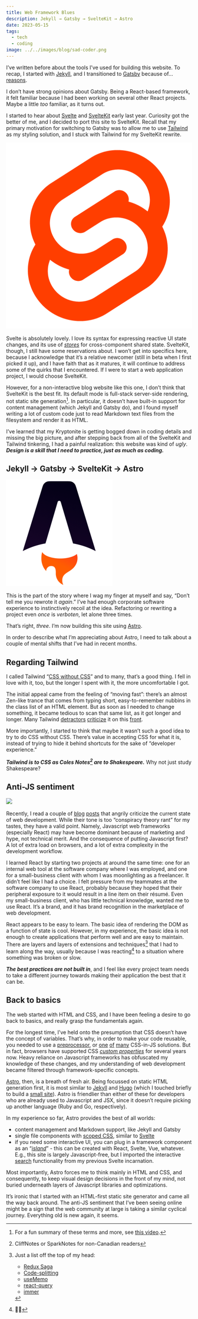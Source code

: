 ```yaml
---
title: Web Framework Blues
description: Jekyll → Gatsby → SvelteKit → Astro
date: 2023-05-15
tags:
  - tech
  - coding
image: ../../images/blog/sad-coder.png
---
```


I’ve written before about the tools I’ve used for building this website. To recap, I started with [Jekyll][1], and I transitioned to [Gatsby][2] because of... [reasons][3].

I don’t have strong opinions about Gatsby. Being a React-based framework, it felt familiar because I had been working on several other React projects. Maybe a little _too_ familiar, as it turns out.

I started to hear about [Svelte][4] and [SvelteKit][5] early last year. Curiosity got the better of me, and I decided to port this site to SvelteKit. Recall that my primary motivation for switching to Gatsby was to allow me to use [Tailwind][6] as my styling solution, and I stuck with Tailwind for my SvelteKit rewrite.

![](../../images/blog/svelte.png)

Svelte is absolutely lovely. I love its syntax for expressing reactive UI state changes, and its use of _[stores][7]_ for cross-component shared state. SvelteKit, though, I still have some reservations about. I won’t get into specifics here, because I acknowledge that it’s a relative newcomer (still in beta when I first picked it up), and I have faith that as it matures, it will continue to address some of the quirks that I encountered. If I were to start a web application project, I would choose SvelteKit.

However, for a non-interactive blog website like this one, I don’t think that SvelteKit is the best fit. Its default mode is full-stack server-side rendering, not static site generation[^1]. In particular, it doesn’t have built-in support for content management (which Jekyll and Gatsby do), and I found myself writing a lot of custom code just to read Markdown text files from the filesystem and render it as HTML.

I’ve learned that my Kryptonite is getting bogged down in coding details and missing the big picture, and after stepping back from all of the SvelteKit and Tailwind tinkering, I had a painful realization: this website was kind of _ugly_. _**Design is a skill that I need to practice, just as much as coding.**_

## Jekyll → Gatsby → SvelteKit → Astro

![](../../images/blog/astro.png)

This is the part of the story where I wag my finger at myself and say, “Don’t tell me you rewrote it _again_.” I’ve had enough corporate software experience to instinctively recoil at the idea. Refactoring or rewriting a project even _once_ is _verboten_, let alone three times.

That’s right, _three_. I’m now building this site using [Astro][9].

In order to describe what I’m appreciating about Astro, I need to talk about a couple of mental shifts that I’ve had in recent months.

## Regarding Tailwind

I called Tailwind “[CSS without CSS][10]” and to many, that’s a good thing. I fell in love with it, too, but the longer I spent with it, the more uncomfortable I got.

The initial appeal came from the feeling of “moving fast”: there’s an almost Zen-like trance that comes from typing short, easy-to-remember nubbins in the class list of an HTML element. But as soon as I needed to change something, it became tedious to scan that same list, as it got longer and longer. Many Tailwind [detractors][11] [criticize][12] it on this [front][13].

More importantly,  I started to think that maybe it wasn’t such a good idea to try to do CSS without CSS. There’s value in accepting CSS for what it is, instead of trying to hide it behind shortcuts for the sake of “developer experience.” 

**_Tailwind is to CSS as Coles Notes[^2] are to Shakespeare._** Why not just study Shakespeare?

## Anti-JS sentiment

![](../../images/blog/angry-coder.png)

Recently, I read a couple of [blog][14] [posts][15] that angrily criticize the current state of web development. While their tone is too “conspiracy theory rant” for my tastes, they have a valid point. Namely, Javascript web frameworks (especially React) may have become dominant because of marketing and hype, not technical merit. And the consequence of putting Javascript first? A lot of extra load on browsers, and a lot of extra complexity in the development workflow.

I learned React by starting two projects at around the same time: one for an internal web tool at the software company where I was employed, and one for a small-business client with whom I was moonlighting as a freelancer. It didn’t feel like I had a choice. I felt pressure from my teammates at the software company to use React, probably because they hoped that their peripheral exposure to it would result in a line item on their résumé. Even my small-business client, who has little technical knowledge, wanted me to use React. It’s a brand, and it has brand recognition in the marketplace of web development.

React appears to be easy to learn. The basic idea of rendering the DOM as a function of state is cool. However, in my experience, the basic idea is not enough to create applications that perform well and are easy to maintain. There are layers and layers of extensions and techniques[^3] that I had to learn along the way, usually because I was reacting[^4] to a situation where something was broken or slow.

**_The best practices are not built in_**, and I feel like every project team needs to take a different journey towards making their application the best that it can be.

## Back to basics

The web started with HTML and CSS, and I have been feeling a desire to go back to basics, and really grasp the fundamentals again.

For the longest time, I’ve held onto the presumption that CSS doesn’t have the concept of variables. That’s why, in order to make your code reusable, you needed to use a [preprocessor][21], or [one][22] [of][23] [many][24] CSS-in-JS solutions. But in fact, browsers have supported CSS [_custom properties_][25] for several years now. Heavy reliance on Javascript frameworks has obfuscated my knowledge of these changes, and my understanding of web development became filtered through framework-specific concepts.

[Astro][26], then, is a breath of fresh air. Being focussed on static HTML generation first, it is most similar to [Jekyll][27] and [Hugo][28] (which I touched briefly to build a [small site][29]). Astro is friendlier than either of these for developers who are already used to Javascript and JSX, since it doesn’t require picking up another language (Ruby and Go, respectively).

In my experience so far, Astro provides the best of all worlds:
- content management and Markdown support, like Jekyll and Gatsby
- single file components with [scoped CSS][30], similar to [Svelte][31]
- if you need some interactive UI, you can plug in a framework component as an “[_island_][32]” - this can be created with React, Svelte, Vue, whatever. E.g., this site is largely Javascript-free, but I imported the interactive [search][33] functionality from my previous Svelte incarnation.

Most importantly, Astro forces me to think mainly in HTML and CSS, and consequently, to keep visual design decisions in the front of my mind, not buried underneath layers of Javascript libraries and optimizations.

It’s ironic that I started with an HTML-first static site generator and came all the way back around. The anti-JS sentiment that I’ve been seeing online might be a sign that the web community at large is taking a similar cyclical journey. Everything old is new again, it seems.

[^1]:	For a fun summary of these terms and more, see [this video][8].

[^2]:	CliffNotes or SparkNotes for non-Canadian readers

[^3]:	Just a list off the top of my head:
	- [Redux Saga][16]
	- [Code-splitting][17]
	- [useMemo][18]
	- [react-query][19]
	- [immer][20]

[^4]:	🥁😏

[1]:	https://jekyllrb.com/
[2]:	https://www.gatsbyjs.com/
[3]:	../blog/2022-02-13-jekyll-gatsby
[4]:	https://svelte.dev/
[5]:	https://kit.svelte.dev/
[6]:	https://tailwindcss.com/
[7]:	https://svelte.dev/tutorial/writable-stores
[8]:	https://www.youtube.com/watch?v=Dkx5ydvtpCA
[9]:	https://astro.build/
[10]:	../blog/2022-02-13-jekyll-gatsby#user-content-fn-1
[11]:	https://www.spicyweb.dev/why-tailwind-isnt-for-me/#reason-1-tailwind-promotes-ugly-ass-html
[12]:	https://www.aleksandrhovhannisyan.com/blog/why-i-dont-like-tailwind-css/#1-tailwind-makes-your-code-difficult-to-read
[13]:	https://javascript.plainenglish.io/tailwind-is-an-anti-pattern-ed3f64f565f0
[14]:	https://infrequently.org/2023/02/the-market-for-lemons/
[15]:	https://www.spicyweb.dev/the-great-gaslighting-of-the-js-age/
[16]:	https://redux-saga.js.org/
[17]:	https://webpack.js.org/guides/code-splitting/
[18]:	https://react.dev/reference/react/useMemo
[19]:	https://tanstack.com/query/latest
[20]:	https://immerjs.github.io/immer/
[21]:	https://sass-lang.com/
[22]:	https://emotion.sh/docs/introduction
[23]:	https://styled-components.com/
[24]:	https://stitches.dev/
[25]:	https://caniuse.com/css-variables
[26]:	https://astro.build
[27]:	https://jekyllrb.com/
[28]:	https://gohugo.io/
[29]:	https://jacob-rob.com
[30]:	https://docs.astro.build/en/guides/styling/#scoped-styles
[31]:	https://svelte.dev/docs#component-format-style
[32]:	https://docs.astro.build/en/concepts/islands/
[33]:	../blog/search